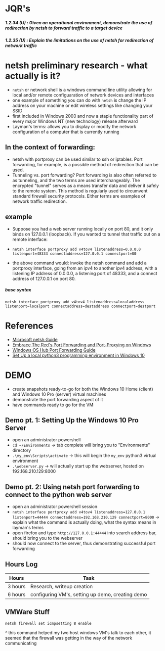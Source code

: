 # JQR's
##### 1.2.34 (U) : Given an operational environment, demonstrate the use of redirection by netsh to forward traffic to a target device
##### 1.2.35 (U) : Explain the limitations on the use of netsh for redirection of network traffic 


# netsh preliminary research - what actually is it?
- `netsh` or network shell is a windows command line utility allowing for local and/or remote configuaration of network devices and interfaces
- one example of something you can do with `netsh` is change the IP address on your machine or edit wireless settings like changing your SSID
- first included in Windows 2000 and now a staple functionality part of every major Windows NT (new technology) release afterward
- Layman's terms: allows you to display or modify the network configuration of a computer that is currently running


## In the context of forwarding:
- netsh with portproxy can be used similar to ssh or iptables. Port forwarding, for example, is a possible method of redirection that can be used.
- Tunneling vs. port forwarding?
Port forwarding is also often referred to as tunneling, and the two terms are used interchangeably. The encrypted "tunnel" serves as a means transfer data and deliver it safely to the remote system. This method is regularly used to circumvent standard firewall security protocols. Either terms are examples of network traffic redirection.

## example
- Suppose you had a web server running locally on port 80, and it only binds on 127.0.0.1 (loopback). If you wanted to tunnel that traffic out on a remote interface:
- `netsh interface portproxy add v4tov4 listenaddress=0.0.0.0 listenport=48333 connectaddress=127.0.0.1 connectport=80`
  	
- the above command would: invoke the netsh command and add a portproxy interface, going from an ipv4 to another ipv4 address, with a listening IP address of 0.0.0.0,
a listening port of 48333, and a connect address of 127.0.0.1 on port 80.

##### base syntax
`netsh interface portproxy add v4tov4 listenaddress=localaddress listenport=localport connectaddress=destaddress connectport=destport`

# References
- [Microsoft netsh Guide](https://docs.microsoft.com/en-us/windows-server/networking/technologies/netsh/netsh-contexts)
- [Embrace The Red's Port Forwarding and Port-Proxying on Windows](https://embracethered.com/blog/posts/2020/windows-port-forward/)
- [Windows OS Hub Port Forwarding Guide](http://woshub.com/port-forwarding-in-windows/) 
- [Set Up a local python3 programming environment in Windows 10](https://www.digitalocean.com/community/tutorials/how-to-install-python-3-and-set-up-a-local-programming-environment-on-windows-10)

# DEMO
- create snapshots ready-to-go for both the Windows 10 Home (client) and Windows 10 Pro (server) virtual machines
- demonstrate the port forwarding aspect of it
- have commands ready to go for the VM

## Demo pt. 1: Setting Up the Windows 10 Pro Server

- open an administrator powershell
- `cd ~/Environments` -> tab complete will bring you to "Environments" directory
- `.\my_env\Scripts\activate` -> this will begin the `my_env` python3 virtual environment
- `.\webserver.py` -> will actually start up the webserver, hosted on 192.168.210.129:8000

## Demo pt. 2: Using netsh port forwarding to connect to the python web server
- open an administrator powershell session
- `netsh interface portproxy add v4tov4 listenaddress=127.0.0.1 listenport=44444 connectaddress=192.168.210.129 connectport=8000` -> explain what the command is actually doing, what the syntax means in layman's terms
- open firefox and type `http://127.0.0.1:44444` into search address bar, should bring you to the  webserver
- should now connect to the server, thus demonstrating successful port forwarding

## Hours Log
| Hours | Task |
|-------|------|
| 3 hours| Research, writeup creation|
| 6 hours| configuring VM's, setting up demo, creating demo|


## VMWare Stuff

`netsh firewall set icmpsetting 8 enable`

^ this command helped my two host windows VM's talk to each other, it seemed that the firewall was getting in the way of the network communicating


